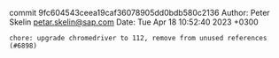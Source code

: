 commit 9fc604543ceea19caf36078905dd0bdb580c2136
Author: Peter Skelin <petar.skelin@sap.com>
Date:   Tue Apr 18 10:52:40 2023 +0300

    chore: upgrade chromedriver to 112, remove from unused references (#6898)
